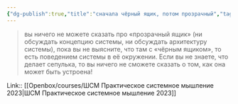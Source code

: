 ```yaml
---
{"dg-publish":true,"title":"сначала чёрный ящик, потом прозрачный","tags":["quotes"],"date":"2023-03-21T10:51:59+04:00","modified_at":"2023-06-26T10:33:02+03:00","alias":"сначала чёрный ящик, потом прозрачный","dg-path":"/quotes/202303211051.md","permalink":"/quotes/202303211051/","dgPassFrontmatter":true}
---
```



> вы ничего не можете сказать про «прозрачный ящик» (ни обсуждать концепцию системы, ни обсуждать архитектуру системы), пока вы не выясните, что там с «чёрным ящиком», то есть поведением системы в её окружении. Если вы не знаете, что делает сепулька, то вы ничего не сможете сказать о том, как она может быть устроена!

Link:: [[Openbox/courses/ШСМ Практическое системное мышление 2023|ШСМ Практическое системное мышление 2023]]
